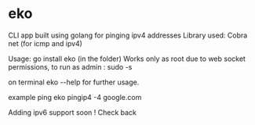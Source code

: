 # eko
CLI app built using golang for pinging ipv4 addresses Library used: Cobra net (for icmp and ipv4)

Usage: go install eko (in the folder)
Works only as root due to web socket permissions, to run as admin : sudo -s 

on terminal eko --help for further usage.

example ping
eko pingip4 -4 google.com

Adding ipv6 support soon ! Check back
